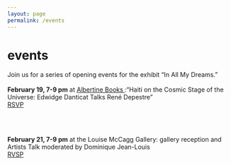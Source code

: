 ```yaml
---
layout: page
permalink: /events
---
```

<div id="column-a"><h1>events</h1></div>


<div id="column-b"><p>Join us for a series of opening events for the exhibit “In All My Dreams.”  <br><br>
<strong>February 19, 7-9 pm</strong> at <a href="https://www.albertine.com/join-four-online-conversations-on-rene-depestres-hadriana-in-all-my-dreams/" target="_blank"> Albertine Books </a>:“Haiti on the Cosmic Stage of the Universe: Edwidge Danticat Talks René Depestre” <br> <a href="https://www.eventbrite.com/e/on-the-cosmic-stage-of-the-universe-edwidge-danticat-talks-rene-depestre-tickets-89339214997?aff=ebdssbdestsearch" target="_blank"> RSVP </a>

<br><br>

<strong>February 21, 7-9 pm</strong> at the Louise McCagg Gallery: gallery reception and Artists Talk moderated by Dominique Jean-Louis
<br> <a href="https://www.eventbrite.com/e/in-all-my-dreams-a-visual-installation-tickets-88776931191?aff=ebdssbeac" target="_blank">RVSP </a>

<br><br>

</p>
</div>
